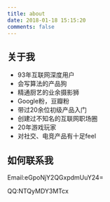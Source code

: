 ```yaml
---
title: about
date: 2018-01-18 15:15:20
comments: false
---
```


## 关于我 ##
- 93年互联网深度用户
- 会写算法的产品狗
- 精通厨艺的业余摄影狮
- Google粉，豆瓣粉
- 带过20余位初级产品入门
- 创建过不知名的互联网职场圈
- 20年游戏玩家
- 对社交、电竞产品有十足feel

## 如何联系我 ##
Email:eGpoNjY2QGxpdmUuY24=

QQ:NTQyMDY3MTcx



